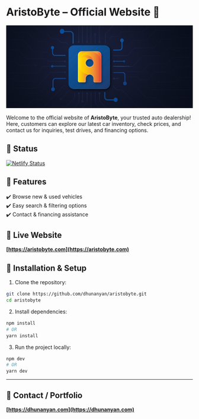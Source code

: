 # AristoByte – Official Website 🚗

<img src="./docs/banner.png"/>

Welcome to the official website of **AristoByte**, your trusted auto dealership! Here, customers can explore our latest car inventory, check prices, and contact us for inquiries, test drives, and financing options.

## 📡 Status

[![Netlify Status]()]()

## 🌟 Features

✔️ Browse new & used vehicles  
✔️ Easy search & filtering options  
✔️ Contact & financing assistance

## 🔗 Live Website

**[https://aristobyte.com](https://aristobyte.com)**

## 🚀 Installation & Setup

1. Clone the repository:

```sh
git clone https://github.com/dhunanyan/aristobyte.git
cd aristobyte
```

2. Install dependencies:

```sh
npm install
# OR
yarn install
```

3. Run the project locally:

```sh
npm dev
# OR
yarn dev
```

---

## 📩 Contact / Portfolio

**[https://dhunanyan.com](https://dhunanyan.com)**
